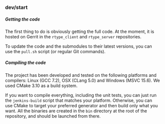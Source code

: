 ### dev/start

##### Getting the code
The first thing to do is obviously getting the full code.
At the moment, it is hosted on Gerrit in the `rtype_client` and `rtype_server` repositories.

To update the code and the submodules to their latest versions, you can use the `pull.sh` script (or regular Git commands).

##### Compiling the code
The project has been developed and tested on the following platforms and compilers: Linux (GCC 7.2), OSX (CLang 5.0) and Windows (MSVC 15.6).
We used CMake 3.10 as a build system.

If you want to compile everything, including the unit tests, you can just run the `jenkins-build` script that matches your platform.
Otherwise, you can use CMake to target your preferred generator and then build only what you want.
All the binaries are created in the `bin` directory at the root of the repository, and should be launched from there.